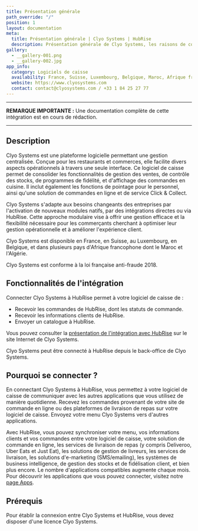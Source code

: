 ```yaml
---
title: Présentation générale
path_override: "/"
position: 1
layout: documentation
meta:
  title: Présentation générale | Clyo Systems | HubRise
  description: Présentation générale de Clyo Systems, les raisons de connecter Clyo à HubRise et les fonctionnalités de l'intégration avec HubRise.
gallery:
  - __gallery-001.png
  - __gallery-002.jpg
app_info:
  category: Logiciels de caisse
  availability: France, Suisse, Luxembourg, Belgique, Maroc, Afrique francophone
  website: https://www.clyosystems.com
  contact: contact@clyosystems.com / +33 1 84 25 27 77
---
```


---

**REMARQUE IMPORTANTE :** Une documentation complète de cette intégration est en cours de rédaction.

---

## Description

Clyo Systems est une plateforme logicielle permettant une gestion centralisée. Conçue pour les restaurants et commerces, elle facilite divers aspects opérationnels à travers une seule interface. Ce logiciel de caisse permet de consolider les fonctionnalités de gestion des ventes, de contrôle des stocks, de programmes de fidélité, et d'affichage des commandes en cuisine. Il inclut également les fonctions de pointage pour le personnel, ainsi qu'une solution de commandes en ligne et de service Click & Collect.

Clyo Systems s'adapte aux besoins changeants des entreprises par l'activation de nouveaux modules natifs, par des intégrations directes ou via HubRise. Cette approche modulaire vise à offrir une gestion efficace et la flexibilité nécessaire pour les commerçants cherchant à optimiser leur gestion opérationnelle et à améliorer l'expérience client.

Clyo Systems est disponible en France, en Suisse, au Luxembourg, en Belgique, et dans plusieurs pays d'Afrique francophone dont le Maroc et l'Algérie.

Clyo Systems est conforme à la loi française anti-fraude 2018.

## Fonctionnalités de l'intégration

Connecter Clyo Systems à HubRise permet à votre logiciel de caisse de :

- Recevoir les commandes de HubRise, dont les statuts de commande.
- Recevoir les informations clients de HubRise.
- Envoyer un catalogue à HubRise.

Vous pouvez consulter la [présentation de l'intégration avec HubRise](https://www.clyosystems.com/hubrise-est-integre-avec-clyo-systems) sur le site Internet de Clyo Systems.

Clyo Systems peut être connecté à HubRise depuis le back-office de Clyo Systems.

## Pourquoi se connecter ?

En connectant Clyo Systems à HubRise, vous permettez à votre logiciel de caisse de communiquer avec les autres applications que vous utilisez de manière quotidienne. Recevez les commandes provenant de votre site de commande en ligne ou des plateformes de livraison de repas sur votre logiciel de caisse. Envoyez votre menu Clyo Systems vers d'autres applications.

Avec HubRise, vous pouvez synchroniser votre menu, vos informations clients et vos commandes entre votre logiciel de caisse, votre solution de commande en ligne, les services de livraison de repas (y compris Deliveroo, Uber Eats et Just Eat), les solutions de gestion de livreurs, les services de livraison, les solutions d'e-marketing (SMS/emailing), les systèmes de business intelligence, de gestion des stocks et de fidélisation client, et bien plus encore. Le nombre d'applications compatibles augmente chaque mois. Pour découvrir les applications que vous pouvez connecter, visitez notre [page Apps](/apps).

## Prérequis

Pour établir la connexion entre Clyo Systems et HubRise, vous devez disposer d'une licence Clyo Systems.
